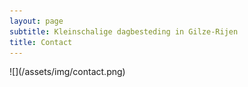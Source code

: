 ```yaml
---
layout: page
subtitle: Kleinschalige dagbesteding in Gilze-Rijen
title: Contact
---
```


<span class="plaatje">
![](/assets/img/contact.png)
</span>


